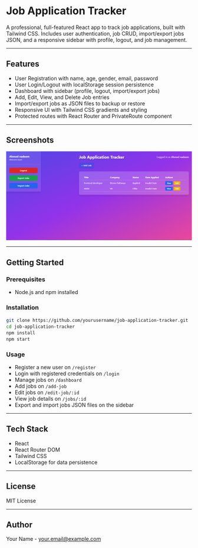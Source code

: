 # Job Application Tracker

A professional, full-featured React app to track job applications, built with Tailwind CSS. Includes user authentication, job CRUD, import/export jobs JSON, and a responsive sidebar with profile, logout, and job management.

---

## Features

- User Registration with name, age, gender, email, password
- User Login/Logout with localStorage session persistence
- Dashboard with sidebar (profile, logout, import/export jobs)
- Add, Edit, View, and Delete Job entries
- Import/export jobs as JSON files to backup or restore
- Responsive UI with Tailwind CSS gradients and styling
- Protected routes with React Router and PrivateRoute component

---

## Screenshots

![Dashboard Screenshot](./Dashboard%20Screenshot/screenshot.png)

---

## Getting Started

### Prerequisites

- Node.js and npm installed

### Installation

```bash
git clone https://github.com/yourusername/job-application-tracker.git
cd job-application-tracker
npm install
npm start
```

### Usage

- Register a new user on `/register`
- Login with registered credentials on `/login`
- Manage jobs on `/dashboard`
- Add jobs on `/add-job`
- Edit jobs on `/edit-job/:id`
- View job details on `/jobs/:id`
- Export and import jobs JSON files on the sidebar

---

## Tech Stack

- React
- React Router DOM
- Tailwind CSS
- LocalStorage for data persistence

---

## License

MIT License

---

## Author

Your Name - [your.email@example.com](mailto:ahmed6963nadeem@gmail.com)
